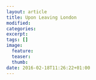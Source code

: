 ```yaml
---
layout: article
title: Upon Leaving London
modified:
categories: 
excerpt:
tags: []
image:
  feature:
  teaser:
  thumb:
date: 2016-02-18T11:26:22+01:00
---
```


